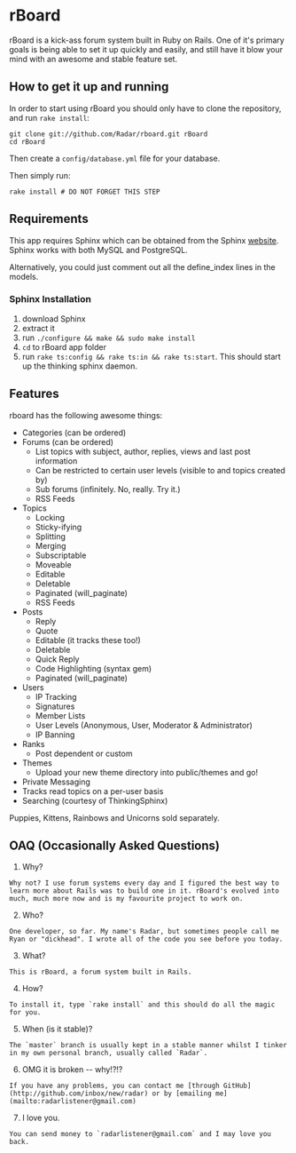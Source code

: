 # rBoard

rBoard is a kick-ass forum system built in Ruby on Rails. One of it's primary goals is being able to set it up quickly and easily, and still have it blow your mind with an awesome and stable feature set.

## How to get it up and running

In order to start using rBoard you should only have to clone the repository, and run `rake install`:

    git clone git://github.com/Radar/rboard.git rBoard
    cd rBoard

Then create a `config/database.yml` file for your database.

Then simply run:

    rake install # DO NOT FORGET THIS STEP
    
## Requirements

This app requires Sphinx which can be obtained from the Sphinx [website](http://sphinxsearch.com). Sphinx works with both MySQL and PostgreSQL. 

Alternatively, you could just comment out all the define_index lines in the models.

### Sphinx Installation

  1. download Sphinx
  2. extract it
  3. run `./configure && make && sudo make install` 
  4. `cd` to rBoard app folder
  5. run `rake ts:config && rake ts:in && rake ts:start`. This should start up the thinking sphinx daemon.
  
## Features

rboard has the following awesome things:
  
  * Categories (can be ordered)
  * Forums (can be ordered)
    * List topics with subject, author, replies, views and last post information
    * Can be restricted to certain user levels (visible to and topics created by)
    * Sub forums (infinitely. No, really. Try it.)
    * RSS Feeds
  * Topics
    * Locking
    * Sticky-ifying
    * Splitting
    * Merging
    * Subscriptable
    * Moveable
    * Editable
    * Deletable
    * Paginated (will_paginate)
    * RSS Feeds
  * Posts
    * Reply
    * Quote
    * Editable (it tracks these too!)
    * Deletable
    * Quick Reply
    * Code Highlighting (syntax gem)
    * Paginated (will_paginate)
  * Users
    * IP Tracking
    * Signatures
    * Member Lists
    * User Levels (Anonymous, User, Moderator & Administrator)
    * IP Banning
  * Ranks
    * Post dependent or custom
  * Themes
    * Upload your new theme directory into public/themes and go!
  * Private Messaging
  * Tracks read topics on a per-user basis
  * Searching (courtesy of ThinkingSphinx)

  
Puppies, Kittens, Rainbows and Unicorns sold separately. 

## OAQ (Occasionally Asked Questions)

  1. Why?

    Why not? I use forum systems every day and I figured the best way to learn more about Rails was to build one in it. rBoard's evolved into much, much more now and is my favourite project to work on.

  2. Who?

    One developer, so far. My name's Radar, but sometimes people call me Ryan or "dickhead". I wrote all of the code you see before you today.

  3. What?

    This is rBoard, a forum system built in Rails.

  4. How?

    To install it, type `rake install` and this should do all the magic for you.

  5. When (is it stable)?

    The `master` branch is usually kept in a stable manner whilst I tinker in my own personal branch, usually called `Radar`.

  6. OMG it is broken -- why!?!?

    If you have any problems, you can contact me [through GitHub](http://github.com/inbox/new/radar) or by [emailing me](mailto:radarlistener@gmail.com)

  7. I love you.

    You can send money to `radarlistener@gmail.com` and I may love you back.